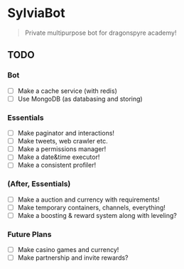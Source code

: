 # SylviaBot
> Private multipurpose bot for dragonspyre academy!
## TODO
### Bot
- [ ] Make a cache service (with redis)
- [ ] Use MongoDB (as databasing and storing)
### Essentials
- [ ] Make paginator and interactions!
- [ ] Make tweets, web crawler etc.
- [ ] Make a permissions manager!
- [ ] Make a date&time executor!
- [ ] Make a consistent profiler!
### (After, Essentials)
- [ ] Make a auction and currency with requirements!
- [ ] Make temporary containers, channels, everything!
- [ ] Make a boosting & reward system along with leveling?
### Future Plans
- [ ] Make casino games and currency!
- [ ] Make partnership and invite rewards?
